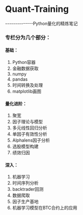 # Quant-Training

--------------Python量化的精炼笔记

### 专栏分为几个部分：

#### 基础：
1. Python容器
2. 金融数据获取
3. numpy
4. pandas
5. 时间转换及处理
6. matplotlib画图

#### 量化进阶：
1. 聚宽
2. 因子理论与模型
3. 多元线性回归分析
4. 单因子有效性分析
5. Alphalens因子分析
6. 选股模型构建
7. 绩效归因

#### 深入：
1. 机器学习
2. 时间序列分析
3. backtrader回测
4. 数据爬取
5. 因子生产基地
6. 机器学习模型在BTC合约上的应用


```{.python .input}

```
